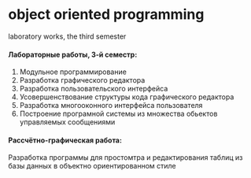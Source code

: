 # object oriented programming
laboratory works, the third semester

#### Лабораторные работы, 3-й семестр:
1. Модульное программирование
2. Разработка графического редактора
3. Разработка пользовательского интерфейса
4. Усовершенствование структуры кода графического редактора
5. Разработка многооконного интерфейса пользователя
6. Построение програмной системы из множества обьектов управляемых сообщениями

#### Рассчётно-графическая работа:
Разработка программы для простомтра и редактирования таблиц из базы данных в объектно ориентированном стиле

